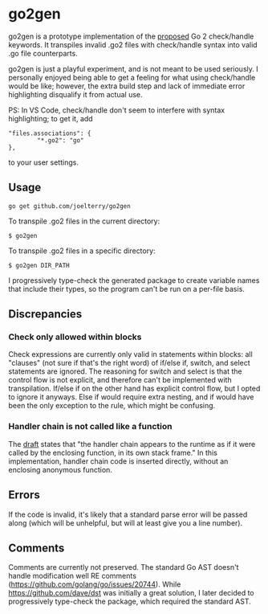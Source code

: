 # go2gen

go2gen is a prototype implementation of the [proposed](https://go.googlesource.com/proposal/+/master/design/go2draft-error-handling.md) Go 2 check/handle keywords. It transpiles invalid .go2 files with check/handle syntax into valid .go file counterparts.

go2gen is just a playful experiment, and is not meant to be used seriously. I personally enjoyed being able to get a feeling for what using check/handle would be like; however, the extra build step and lack of immediate error highlighting disqualify it from actual use.

PS: In VS Code, check/handle don't seem to interfere with syntax highlighting; to get it, add     
```
"files.associations": {
        "*.go2": "go"
},
```
to your user settings.

## Usage

```
go get github.com/joelterry/go2gen
```

To transpile .go2 files in the current directory:
```
$ go2gen
```

To transpile .go2 files in a specific directory:
```
$ go2gen DIR_PATH
```

I progressively type-check the generated package to create variable names that include their types, so the program can't be run on a per-file basis.

## Discrepancies

### Check only allowed within blocks

Check expressions are currently only valid in statements within blocks: all "clauses" (not sure if that's the right word) of if/else if, switch, and select statements are ignored. The reasoning for switch and select is that the control flow is not explicit, and therefore can't be implemented with transpilation. If/else if on the other hand has explicit control flow, but I opted to ignore it anyways. Else if would require extra nesting, and if would have been the only exception to the rule, which might be confusing.

### Handler chain is not called like a function

The [draft](https://go.googlesource.com/proposal/+/master/design/go2draft-error-handling.md#stack-frame-preservation) states that "the handler chain appears to the runtime as if it were called by the enclosing function, in its own stack frame." In this implementation, handler chain code is inserted directly, without an enclosing anonymous function. 

## Errors

If the code is invalid, it's likely that a standard parse error will be passed along (which will be unhelpful, but will at least give you a line number).

## Comments

Comments are currently not preserved. The standard Go AST doesn't handle modification well RE comments (https://github.com/golang/go/issues/20744). While https://github.com/dave/dst was initially a great solution, I later decided to progressively type-check the package, which required the standard AST. 